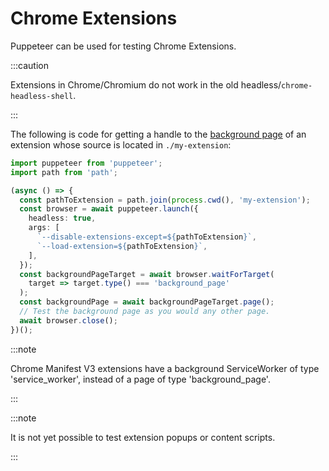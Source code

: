 # Chrome Extensions

Puppeteer can be used for testing Chrome Extensions.

:::caution

Extensions in Chrome/Chromium do not work in the old headless/`chrome-headless-shell`.

:::

The following is code for getting a handle to the
[background page](https://developer.chrome.com/extensions/background_pages) of
an extension whose source is located in `./my-extension`:

```ts
import puppeteer from 'puppeteer';
import path from 'path';

(async () => {
  const pathToExtension = path.join(process.cwd(), 'my-extension');
  const browser = await puppeteer.launch({
    headless: true,
    args: [
      `--disable-extensions-except=${pathToExtension}`,
      `--load-extension=${pathToExtension}`,
    ],
  });
  const backgroundPageTarget = await browser.waitForTarget(
    target => target.type() === 'background_page'
  );
  const backgroundPage = await backgroundPageTarget.page();
  // Test the background page as you would any other page.
  await browser.close();
})();
```

:::note

Chrome Manifest V3 extensions have a background ServiceWorker of type
'service_worker', instead of a page of type 'background_page'.

:::

:::note

It is not yet possible to test extension popups or content scripts.

:::

